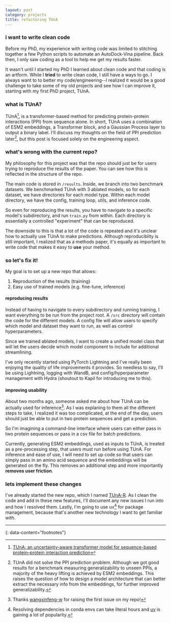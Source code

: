 ```yaml
---
layout: post
category: projects
title: refactoring TUnA
---
```


### i want to write clean code
Before my PhD, my experience with writing code was limited to stitching together a few Python scripts to automate an AutoDock-Vina pipeline. Back then, I only saw coding as a tool to help me get my results faster.

It wasn't until I started my PhD I learned about clean code and that coding is an artform. While I **tried** to write clean code, I still have a ways to go. I always want to to better my code/engineering--I realized it would be a good challenge to take some of my old projects and see how I can improve it, starting with my first PhD project, TUnA.

### what is TUnA?
TUnA[^1], is a transformer-based method for predicting protein-protein interactions (PPI) from sequence alone. In short, TUnA uses a combination of ESM2 embeddings, a Transformer block, and a Gaussian Process layer to output a binary label. I'll discuss my thoughts on the field of PPI prediction later[^2], but this post is focused solely on the engineering aspect.

### what's wrong with the current repo?
My philosophy for this project was that the repo should just be for users trying to reproduce the results of the paper. You can see how this is reflected in the structure of the repo.

The main code is stored in `/results`. Inside, we branch into two benchmark datasets. We benchmarked TUnA with 3 ablated models, so for each dataset, we have directories for each model type. Within each model directory, we have the config, training loop, utils, and inference code.

So even for reproducing the results, you have to navigate to a specific model's subdirectory, and run `train.py` from within. Each directory is essentially a controlled "experiment" that can be reproduced.

The downside to this is that a lot of the code is repeated and it's unclear how to actually use TUnA to make predictions. Although reproduciblity is still important, I realized that as a methods paper, it's equally as important to write code that makes it easy to **use** your method.

### so let's fix it!
My goal is to set up a new repo that allows:
1. Reproduction of the results (training)
2. Easy use of trained models (e.g. fine-tune, inference)

#### reproducing results
Instead of having to navigate to every subdirectory and running training, I want everything to be run from the project root. A `/src` directory will contain the code for the different models. A config file will allow users to specify which model and dataset they want to run, as well as control hyperparameters. 

Since we trained ablated models, I want to create a unified model class that will let the users decide which model component to include for additional streamlining.

I've only recently started using PyTorch Lightning and I've really been enjoying the quality of life improvements it provides. So needless to say, I'll be using Lightning, logging with WandB, and config/hyperparameter management with Hydra (shoutout to Kapil for introducing me to this). 

#### improving usability
About two months ago, someone asked me about how TUnA can be actually used for inference[^3]. As I was explaning to them all the different steps to take, I realized it was too complicated, at the end of the day, users should just be able to put in two protein sequences and get a prediction. 

So I'm imagining a command-line interface where users can either pass in two protein sequences or pass in a csv file for batch predictions.

Currently, generating ESM2 embeddings, used as inputs to TUnA, is treated as a pre-processing step, that users must run before using TUnA. For inference and ease of use, I will need to set up code so that users can simply pass in an amino acid sequence and the embeddings will be generated on the fly. This removes an additional step and more importantly **removes user friction**.

### lets implement these changes
I've already started the new repo, which I named [TUnA-R](https://github.com/young-su-ko/TUnA-R). As I clean the code and add in these new features, I'll document any new issues I run into and how I resolved them. Lastly, I'm going to use uv[^4] for package management, because that's another new technology I want to get familiar with.

---
{: data-content="footnotes"}
[^1]: [TUnA: an uncertainty-aware transformer model for sequence-based protein–protein interaction prediction](https://academic.oup.com/bib/article/25/5/bbae359/7720609)
[^2]: TUnA did not solve the PPI prediction problem. Although we got good results for a benchmark measuring generalizability to unseen PPIs, a majority of the heavy lifting is achieved by ESM2 embeddings. This raises the question of how to design a model architecture that can better extract the necessary info from the embeddings, for further improved generalizability.
[^3]: Thanks [wangxinfeng-w](https://github.com/Wang-lab-UCSD/TUnA/issues/1) for raising the first issue on my repo!
[^4]: Resolving dependencies in conda envs can take literal hours and [uv](https://docs.astral.sh/uv/) is gaining a lot of popularity.